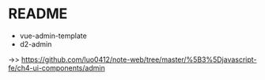 # README

- vue-admin-template
- d2-admin

->> https://github.com/luo0412/note-web/tree/master/%5B3%5Djavascript-fe/ch4-ui-components/admin